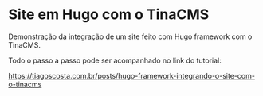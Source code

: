 # Site em Hugo com o TinaCMS

Demonstração da integração de um site feito com Hugo framework com o TinaCMS.

Todo o passo a passo pode ser acompanhado no link do tutorial:

https://tiagoscosta.com.br/posts/hugo-framework-integrando-o-site-com-o-tinacms
